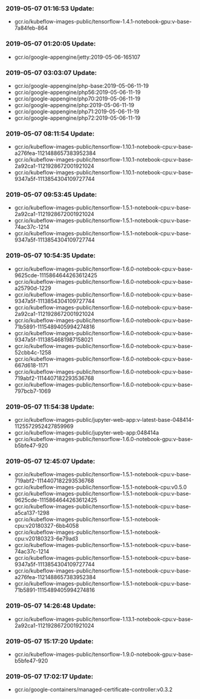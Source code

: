 ### 2019-05-07 01:16:53 Update:

- gcr.io/kubeflow-images-public/tensorflow-1.4.1-notebook-gpu:v-base-7a84feb-864
### 2019-05-07 01:20:05 Update:

- gcr.io/google-appengine/jetty:2019-05-06-165107
### 2019-05-07 03:03:07 Update:

- gcr.io/google-appengine/php-base:2019-05-06-11-19
- gcr.io/google-appengine/php56:2019-05-06-11-19
- gcr.io/google-appengine/php70:2019-05-06-11-19
- gcr.io/google-appengine/php:2019-05-06-11-19
- gcr.io/google-appengine/php71:2019-05-06-11-19
- gcr.io/google-appengine/php72:2019-05-06-11-19
### 2019-05-07 08:11:54 Update:

- gcr.io/kubeflow-images-public/tensorflow-1.10.1-notebook-cpu:v-base-a276fea-1121488657383952384
- gcr.io/kubeflow-images-public/tensorflow-1.10.1-notebook-cpu:v-base-2a92ca1-1121928672001921024
- gcr.io/kubeflow-images-public/tensorflow-1.10.1-notebook-cpu:v-base-9347a5f-1113854304109727744
### 2019-05-07 09:53:45 Update:

- gcr.io/kubeflow-images-public/tensorflow-1.5.1-notebook-cpu:v-base-2a92ca1-1121928672001921024
- gcr.io/kubeflow-images-public/tensorflow-1.5.1-notebook-cpu:v-base-74ac37c-1214
- gcr.io/kubeflow-images-public/tensorflow-1.5.1-notebook-cpu:v-base-9347a5f-1113854304109727744
### 2019-05-07 10:54:35 Update:

- gcr.io/kubeflow-images-public/tensorflow-1.6.0-notebook-cpu:v-base-9625cde-1115864644263612425
- gcr.io/kubeflow-images-public/tensorflow-1.6.0-notebook-cpu:v-base-a25790d-1229
- gcr.io/kubeflow-images-public/tensorflow-1.6.0-notebook-cpu:v-base-9347a5f-1113854304109727744
- gcr.io/kubeflow-images-public/tensorflow-1.6.0-notebook-cpu:v-base-2a92ca1-1121928672001921024
- gcr.io/kubeflow-images-public/tensorflow-1.6.0-notebook-cpu:v-base-71b5891-1115489405994274816
- gcr.io/kubeflow-images-public/tensorflow-1.6.0-notebook-cpu:v-base-9347a5f-1113854681987158021
- gcr.io/kubeflow-images-public/tensorflow-1.6.0-notebook-cpu:v-base-52cbb4c-1258
- gcr.io/kubeflow-images-public/tensorflow-1.6.0-notebook-cpu:v-base-667d618-1171
- gcr.io/kubeflow-images-public/tensorflow-1.6.0-notebook-cpu:v-base-719abf2-1114407182293536768
- gcr.io/kubeflow-images-public/tensorflow-1.6.0-notebook-cpu:v-base-797bcb7-1069
### 2019-05-07 11:54:38 Update:

- gcr.io/kubeflow-images-public/jupyter-web-app:v-latest-base-048414-1125572952427859969
- gcr.io/kubeflow-images-public/jupyter-web-app:048414a
- gcr.io/kubeflow-images-public/tensorflow-1.6.0-notebook-gpu:v-base-b5bfe47-920
### 2019-05-07 12:45:07 Update:

- gcr.io/kubeflow-images-public/tensorflow-1.5.1-notebook-cpu:v-base-719abf2-1114407182293536768
- gcr.io/kubeflow-images-public/tensorflow-1.5.1-notebook-cpu:v0.5.0
- gcr.io/kubeflow-images-public/tensorflow-1.5.1-notebook-cpu:v-base-9625cde-1115864644263612425
- gcr.io/kubeflow-images-public/tensorflow-1.5.1-notebook-cpu:v-base-a5ca137-1298
- gcr.io/kubeflow-images-public/tensorflow-1.5.1-notebook-cpu:v20180327-6bb4058
- gcr.io/kubeflow-images-public/tensorflow-1.5.1-notebook-cpu:v20180323-6e79ad3
- gcr.io/kubeflow-images-public/tensorflow-1.5.1-notebook-cpu:v-base-74ac37c-1214
- gcr.io/kubeflow-images-public/tensorflow-1.5.1-notebook-cpu:v-base-9347a5f-1113854304109727744
- gcr.io/kubeflow-images-public/tensorflow-1.5.1-notebook-cpu:v-base-a276fea-1121488657383952384
- gcr.io/kubeflow-images-public/tensorflow-1.5.1-notebook-cpu:v-base-71b5891-1115489405994274816
### 2019-05-07 14:26:48 Update:

- gcr.io/kubeflow-images-public/tensorflow-1.13.1-notebook-cpu:v-base-2a92ca1-1121928672001921024
### 2019-05-07 15:17:20 Update:

- gcr.io/kubeflow-images-public/tensorflow-1.9.0-notebook-gpu:v-base-b5bfe47-920
### 2019-05-07 17:02:17 Update:

- gcr.io/google-containers/managed-certificate-controller:v0.3.2
